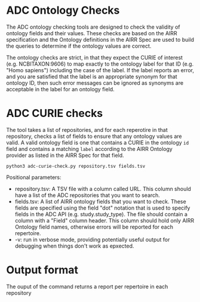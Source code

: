 # ADC Ontology Checks

The ADC ontology checking tools are designed to check the validity of ontology fields
and their values. These checks are based on the AIRR specification and the Ontology
definitions in the AIRR Spec are used to build the queries to determine if the ontology
values are correct.

The ontology checks are strict, in that they expect the CURIE of interest
(e.g. NCBITAXON:9606) to map exactly to the ontology label for that ID (e.g. "Homo sapiens")
including the case of the label. If the label reports an error, and you are satisfied that the
label is an appropriate synonym for that ontology ID, then such error messages can be ignored as 
synonyms are acceptable in the label for an ontology field.

# ADC CURIE checks

The tool takes a list of repositories, and for each reperotire in that repository, checks a list of fields
to ensure that any ontology values are valid. A valid ontology field is one that contains a CURIE in the
ontology `id` field and contains a matching `label` according to the AIRR Ontology provider as listed in 
the AIRR Spec for that field.
```
python3 adc-curie-check.py repository.tsv fields.tsv
```
Positional parameters:
- repository.tsv: A TSV file with a column called URL. This column should have a list of the ADC repositories that you want to search.
- fields.tsv: A list of AIRR ontology fields that you want to check. These fields are specified using the field "dot" notation that is used to specify fields in the ADC API (e.g. study.study_type). The file should contain a column with a "Field" column header. This column should hold only AIRR Ontology field names, otherwise errors will be reported for each repertoire.
- -v: run in verbose mode, providing potentially useful output for debugging when things don't work as epxected.

# Output format

The ouput of the command returns a report per repertoire in each repository
